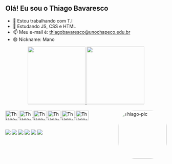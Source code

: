 ## Olá! Eu sou o Thiago Bavaresco

- 🔭 Estou trabalhando com T.I
- 🌱 Estudando JS, CSS e HTML
- 📫 Meu e-mail é: thiagobavaresco@unochapeco.edu.br
- 😄 Nickname: Mano

<div align="center">
  <a href="https://github.com/thiagobava">
  <img height="180em" src="https://github-readme-stats.vercel.app/api?username=thiagobava&show_icons=true&theme=dark&include_all_commits=true&count_private=true"/>
  <img height="180em" src="https://github-readme-stats.vercel.app/api/top-langs/?username=thiagobava&layout=compact&langs_count=7&theme=dark"/>
</div>
  
  <div style="display: inline_block"><br>
  <img align="center" alt="Thiago-Js" height="30" width="40" src="https://cdn.jsdelivr.net/gh/devicons/devicon/icons/javascript/javascript-plain.svg">
  <img align="center" alt="Thiago-HTML" height="30" width="40" src="https://cdn.jsdelivr.net/gh/devicons/devicon/icons/html5/html5-plain.svg">
  <img align="center" alt="Thiago-CSS" height="30" width="40" src="https://cdn.jsdelivr.net/gh/devicons/devicon/icons/css3/css3-plain.svg">
  <img align="center" alt="Thiago-React" height="30" width="40" src="https://cdn.jsdelivr.net/gh/devicons/devicon/icons/react/react-original.svg">
  <img align="center" alt="Thiago-Python" height="30" width="40" src="https://cdn.jsdelivr.net/gh/devicons/devicon/icons/python/python-original.svg">
  <img align="center" alt="Thiago-Cplus" height="30" width="40" src="https://cdn.jsdelivr.net/gh/devicons/devicon/icons/cplusplus/cplusplus-plain.svg">
  <img align="right" alt="Thiago-pic" height="150" style="border-radius:50px;" src="https://static-cdn.jtvnw.net/jtv_user_pictures/fbb85be2-e698-4320-89f9-89c1df7be589-profile_image-300x300.png">
</div>
  
  ##
  
  <div> 
  <a href="https://t.me/Thiagobavaresco" target="_blank"><img src="https://img.shields.io/badge/Telegram-2CA5E0?style=for-the-badge&logo=telegram&logoColor=white" target="_blank"></a>
  <a href="https://www.instagram.com/thiagobavaresco/" target="_blank"><img src="https://img.shields.io/badge/-Instagram-%23E4405F?style=for-the-badge&logo=instagram&logoColor=white" target="_blank"></a>
 	<a href="https://vm.tiktok.com/ZMLjy41An/" target="_blank"><img src="https://img.shields.io/badge/TikTok-000000?style=for-the-badge&logo=tiktok&logoColor=white" target="_blank"></a>
 <a href="https://www.facebook.com/profile.php?id=100078115655985" target="_blank"><img src="https://img.shields.io/badge/Facebook-1877F2?style=for-the-badge&logo=facebook&logoColor=white" target="_blank"></a> 
  <a href = "mailto:thiagomanobr@gmail.com"><img src="https://img.shields.io/badge/-Gmail-%23333?style=for-the-badge&logo=gmail&logoColor=white" target="_blank"></a>
  <a href="www.linkedin.com/in/thiago-mathias-bavaresco-1b90401a3" target="_blank"><img src="https://img.shields.io/badge/-LinkedIn-%230077B5?style=for-the-badge&logo=linkedin&logoColor=white" target="_blank"></a> 
</div>
